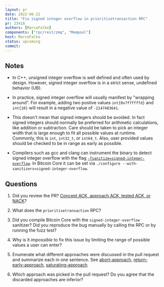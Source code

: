 ```yaml
---
layout: pr
date: 2022-06-22
title: "Fix signed integer overflow in prioritisetransaction RPC"
pr: 23418
authors: [MarcoFalke]
components: ["rpc/rest/zmq", "Mempool"]
host: MarcoFalke
status: upcoming
commit:
---
```



## Notes

* In C++, unsigned integer overflow is well defined and often used by design.
  However, signed integer overflow is in a strict sense, undefined behavior
  (UB).

* In practice, signed integer overflow will usually manifest by "wrapping
  around". For example, adding two postive values `int{0x7ffffffd}` and
  `int{10}` will result in a negative value of `-2147483641`.

* This doesn't mean that signed integers should be avoided. In fact signed
  integers should normally be preferred for arithmetic calculations, like
  addition or subtraction. Care should be taken to pick an integer width that
  is large enough to fit all possible values at runtime. Commonly, this is
  `int`, `int32_t`, or `int64_t`. Also, user provided values should be checked
  to be in range as early as possible.

* Compilers such as gcc and clang can instrument the binary to detect signed
  integer overflow with the flag
  [`-fsanitize=signed-integer-overflow`](https://clang.llvm.org/docs/UndefinedBehaviorSanitizer.html).
  In Bitcoin Core it can be set via `./configure --with-sanitizers=signed-integer-overflow`.

## Questions

1. Did you review the PR? [Concept ACK, approach ACK, tested ACK, or NACK](https://github.com/bitcoin/bitcoin/blob/master/CONTRIBUTING.md#peer-review)?

1. What does the `prioritisetransaction` RPC?

1. Did you compile Bitcoin Core with the `signed-integer-overflow` sanitizer?
   Did you reproduce the bug manually by calling the RPC or by running the fuzz
   test?

1. Why is it *impossible* to fix this issue by limiting the range of possible
   values a user can enter?

1. Enumerate what different approaches were discussed in the pull request and
   summarize each in one sentence. See
   [abort-approach](https://github.com/bitcoin/bitcoin/pull/23418#discussion_r742736167),
   [return-early-approach](https://github.com/bitcoin/bitcoin/commit/e8522d082e5b7ab421e62c8e76fabbea24531a8d#diff-c065d4cd2398ad0dbcef393c5dfc53f465bf44723348892395fffd2fb3bac522R37),
   [saturating-approach](https://github.com/bitcoin/bitcoin/pull/23418#discussion_r744953272).

1. Which approach was picked in the pull request? Do you agree that the
   discarded approaches are inferior?

<!-- TODO: After meeting, uncomment and add meeting log between the irc tags
## Meeting Log

{% irc %}
{% endirc %}
-->
